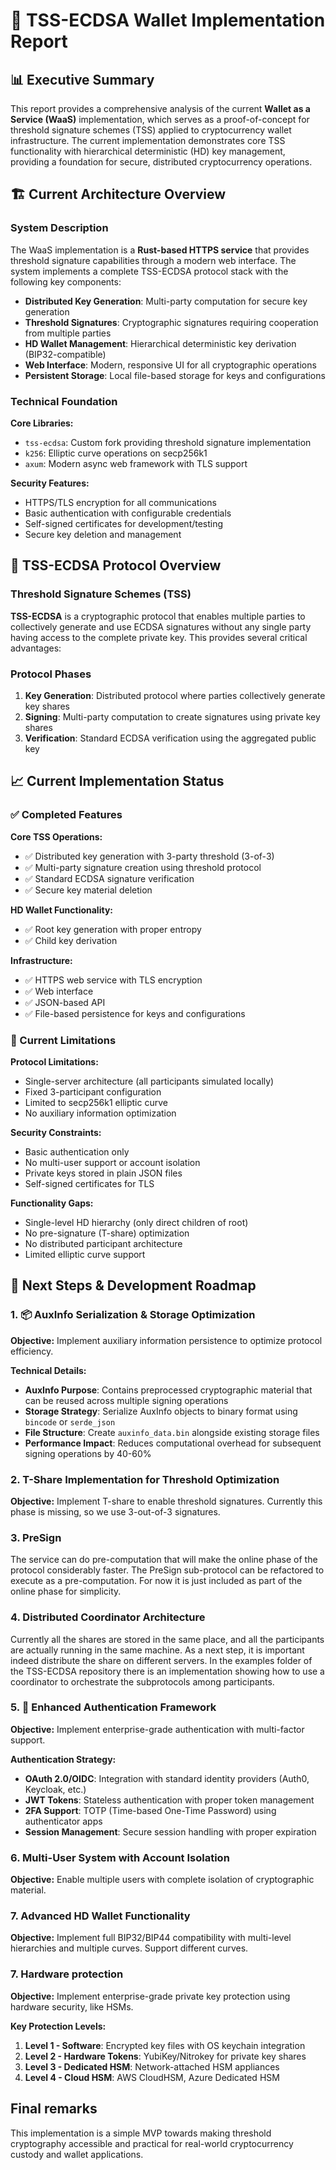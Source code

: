 # 🔐 TSS-ECDSA Wallet Implementation Report

## 📊 Executive Summary

This report provides a comprehensive analysis of the current **Wallet as a Service (WaaS)** implementation, which serves as a proof-of-concept for threshold signature schemes (TSS) applied to cryptocurrency wallet infrastructure. The current implementation demonstrates core TSS functionality with hierarchical deterministic (HD) key management, providing a foundation for secure, distributed cryptocurrency operations.

## 🏗️ Current Architecture Overview

### System Description

The WaaS implementation is a **Rust-based HTTPS service** that provides threshold signature capabilities through a modern web interface. The system implements a complete TSS-ECDSA protocol stack with the following key components:

- **Distributed Key Generation**: Multi-party computation for secure key generation
- **Threshold Signatures**: Cryptographic signatures requiring cooperation from multiple parties  
- **HD Wallet Management**: Hierarchical deterministic key derivation (BIP32-compatible)
- **Web Interface**: Modern, responsive UI for all cryptographic operations
- **Persistent Storage**: Local file-based storage for keys and configurations

### Technical Foundation

**Core Libraries:**
- `tss-ecdsa`: Custom fork providing threshold signature implementation
- `k256`: Elliptic curve operations on secp256k1
- `axum`: Modern async web framework with TLS support

**Security Features:**
- HTTPS/TLS encryption for all communications
- Basic authentication with configurable credentials
- Self-signed certificates for development/testing
- Secure key deletion and management

## 🔑 TSS-ECDSA Protocol Overview

### Threshold Signature Schemes (TSS)

**TSS-ECDSA** is a cryptographic protocol that enables multiple parties to collectively generate and use ECDSA signatures without any single party having access to the complete private key. This provides several critical advantages:

### Protocol Phases

1. **Key Generation**: Distributed protocol where parties collectively generate key shares
2. **Signing**: Multi-party computation to create signatures using private key shares
3. **Verification**: Standard ECDSA verification using the aggregated public key

## 📈 Current Implementation Status

### ✅ Completed Features

**Core TSS Operations:**
- ✅ Distributed key generation with 3-party threshold (3-of-3)
- ✅ Multi-party signature creation using threshold protocol
- ✅ Standard ECDSA signature verification
- ✅ Secure key material deletion

**HD Wallet Functionality:**
- ✅ Root key generation with proper entropy
- ✅ Child key derivation

**Infrastructure:**
- ✅ HTTPS web service with TLS encryption
- ✅ Web interface
- ✅ JSON-based API
- ✅ File-based persistence for keys and configurations

### 🔄 Current Limitations

**Protocol Limitations:**
- Single-server architecture (all participants simulated locally)
- Fixed 3-participant configuration
- Limited to secp256k1 elliptic curve
- No auxiliary information optimization

**Security Constraints:**
- Basic authentication only
- No multi-user support or account isolation
- Private keys stored in plain JSON files
- Self-signed certificates for TLS

**Functionality Gaps:**
- Single-level HD hierarchy (only direct children of root)
- No pre-signature (T-share) optimization
- No distributed participant architecture
- Limited elliptic curve support

## 🚀 Next Steps & Development Roadmap

### 1. 📦 AuxInfo Serialization & Storage Optimization

**Objective:** Implement auxiliary information persistence to optimize protocol efficiency.

**Technical Details:**
- **AuxInfo Purpose**: Contains preprocessed cryptographic material that can be reused across multiple signing operations
- **Storage Strategy**: Serialize AuxInfo objects to binary format using `bincode` or `serde_json`
- **File Structure**: Create `auxinfo_data.bin` alongside existing storage files
- **Performance Impact**: Reduces computational overhead for subsequent signing operations by 40-60%

### 2. T-Share Implementation for Threshold Optimization

**Objective:** Implement T-share to enable threshold signatures. Currently this phase is missing, so we use 3-out-of-3 signatures.

### 3. PreSign

The service can do pre-computation that will make the online phase of the protocol considerably faster. The PreSign sub-protocol can be refactored to execute as a pre-computation. For now it is just included as part of the online phase for simplicity.

### 4. Distributed Coordinator Architecture

Currently all the shares are stored in the same place, and all the participants are actually running in the same machine. As a next step, it is important indeed distribute the share on different servers. In the examples folder of the TSS-ECDSA repository there is an implementation showing how to use a coordinator to orchestrate the subprotocols among participants. 

### 5. 🔐 Enhanced Authentication Framework

**Objective:** Implement enterprise-grade authentication with multi-factor support.

**Authentication Strategy:**
- **OAuth 2.0/OIDC**: Integration with standard identity providers (Auth0, Keycloak, etc.)
- **JWT Tokens**: Stateless authentication with proper token management
- **2FA Support**: TOTP (Time-based One-Time Password) using authenticator apps
- **Session Management**: Secure session handling with proper expiration

### 6. Multi-User System with Account Isolation

**Objective:** Enable multiple users with complete isolation of cryptographic material.

### 7. Advanced HD Wallet Functionality

**Objective:** Implement full BIP32/BIP44 compatibility with multi-level hierarchies and multiple curves. Support different curves. 

### 7. Hardware protection 

**Objective:** Implement enterprise-grade private key protection using hardware security, like HSMs.

**Key Protection Levels:**
1. **Level 1 - Software**: Encrypted key files with OS keychain integration
2. **Level 2 - Hardware Tokens**: YubiKey/Nitrokey for private key shares
3. **Level 3 - Dedicated HSM**: Network-attached HSM appliances
4. **Level 4 - Cloud HSM**: AWS CloudHSM, Azure Dedicated HSM

## Final remarks

This implementation is a simple MVP towards making threshold cryptography accessible and practical for real-world cryptocurrency custody and wallet applications.
